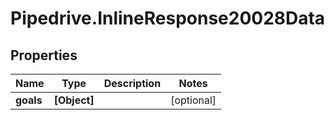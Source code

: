 # Pipedrive.InlineResponse20028Data

## Properties

Name | Type | Description | Notes
------------ | ------------- | ------------- | -------------
**goals** | **[Object]** |  | [optional] 


